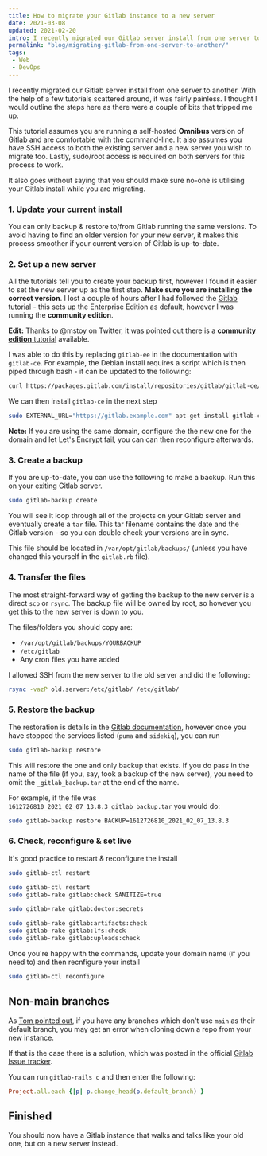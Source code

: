 ```yaml
---
title: How to migrate your Gitlab instance to a new server
date: 2021-03-08
updated: 2021-02-20
intro: I recently migrated our Gitlab server install from one server to another. With the help of a few tutorials it was fairly painless, however I thought I would outline the steps here
permalink: "blog/migrating-gitlab-from-one-server-to-another/"
tags:
 - Web
 - DevOps
---
```


I recently migrated our Gitlab server install from one server to another. With the help of a few tutorials scattered around, it was fairly painless. I thought I would outline the steps here as there were a couple of bits that tripped me up.

This tutorial assumes you are running a self-hosted **Omnibus** version of [Gitlab](https://about.gitlab.com/) and are comfortable with the command-line. It also assumes you have SSH access to both the existing server and a new server you wish to migrate too. Lastly, sudo/root access is required on both servers for this process to work.

It also goes without saying that you should make sure no-one is utilising your Gitlab install while you are migrating.

### 1. Update your current install

You can only backup & restore to/from Gitlab running the same versions. To avoid having to find an older version for your new server, it makes this process smoother if your current version of Gitlab is up-to-date.

### 2. Set up a new server

All the tutorials tell you to create your backup first, however I found it easier to set the new server up as the first step. **Make sure you are installing the correct version**. I lost a couple of hours after I had followed the [Gitlab tutorial](https://about.gitlab.com/install/) - this sets up the Enterprise Edition as default, however I was running the **community edition**.

**Edit:** Thanks to @mstoy on Twitter, it was pointed out there is a [**community edition** tutorial](https://packages.gitlab.com/gitlab/gitlab-ce/install) available.

I was able to do this by replacing `gitlab-ee` in the documentation with `gitlab-ce`. For example, the Debian install requires a script which is then piped through bash - it can be updated to the following:

```bash
curl https://packages.gitlab.com/install/repositories/gitlab/gitlab-ce/script.deb.sh | sudo bash
```

We can then install `gitlab-ce` in the next step

```bash
sudo EXTERNAL_URL="https://gitlab.example.com" apt-get install gitlab-ce

```

**Note:** If you are using the same domain, configure the the new one for the domain and let Let's Encrypt fail, you can can then reconfigure afterwards.


### 3. Create a backup

If you are up-to-date, you can use the following to make a backup. Run this on your exiting Gitlab server.

```bash
sudo gitlab-backup create
```

You will see it loop through all of the projects on your Gitlab server and eventually create a `tar` file. This tar filename contains the date and the Gitlab version - so you can double check your versions are in sync.

This file should be located in `/var/opt/gitlab/backups/` (unless you have changed this yourself in the `gitlab.rb` file).

### 4. Transfer the files

The most straight-forward way of getting the backup to the new server is a direct `scp` or `rsync`. The backup file will be owned by root, so however you get this to the new server is down to you.

The files/folders you should copy are:

- `/var/opt/gitlab/backups/YOURBACKUP`
- `/etc/gitlab`
- Any cron files you have added

I allowed SSH from the new server to the old server and did the following:

```bash
rsync -vazP old.server:/etc/gitlab/ /etc/gitlab/
```

### 5. Restore the backup

The restoration is details in the [Gitlab documentation](https://docs.gitlab.com/ee/administration/backup_restore/restore_gitlab.html), however once you have stopped the services listed (`puma` and `sidekiq`), you can run

```bash
sudo gitlab-backup restore
```

This will restore the one and only backup that exists. If you do pass in the name of the file (if you, say, took a backup of the new server), you need to omit the `_gitlab_backup.tar` at the end of the name.

For example, if the file was `1612726810_2021_02_07_13.8.3_gitlab_backup.tar` you would do:

```bash
sudo gitlab-backup restore BACKUP=1612726810_2021_02_07_13.8.3
```

### 6. Check, reconfigure & set live

It's good practice to restart & reconfigure the install

```bash
sudo gitlab-ctl restart
```

```bash
sudo gitlab-ctl restart
sudo gitlab-rake gitlab:check SANITIZE=true

sudo gitlab-rake gitlab:doctor:secrets

sudo gitlab-rake gitlab:artifacts:check
sudo gitlab-rake gitlab:lfs:check
sudo gitlab-rake gitlab:uploads:check
```

Once you're happy with the commands, update your domain name (if you need to) and then recnfigure your install

```bash
sudo gitlab-ctl reconfigure
```

## Non-main branches

As [Tom pointed out](https://gitlab.com/mikestreety/mikestreety/-/issues/2), if you have any branches which don't use `main` as their default branch, you may get an error when cloning down a repo from your new instance.

If that is the case there is a solution, which was posted in the official [Gitlab Issue tracker](https://gitlab.com/gitlab-org/gitlab/-/issues/343905#note_770735311). 

You can run `gitlab-rails c` and then enter the following:

```ruby
Project.all.each {|p| p.change_head(p.default_branch) }
```

## Finished

You should now have a Gitlab instance that walks and talks like your old one, but on a new server instead.
